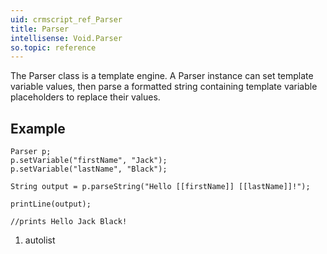 ```yaml
---
uid: crmscript_ref_Parser
title: Parser
intellisense: Void.Parser
so.topic: reference
---
```



The Parser class is a template engine. A Parser instance can set template variable values, then parse a formatted string containing template variable placeholders to replace their values.


## Example
    
    Parser p;
    p.setVariable("firstName", "Jack");
    p.setVariable("lastName", "Black");
    
    String output = p.parseString("Hello [[firstName]] [[lastName]]!");
    
    printLine(output);
    
    //prints Hello Jack Black!




1. autolist

